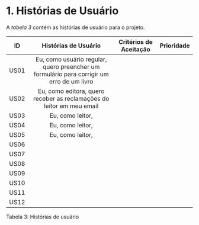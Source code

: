 # 1. Histórias de Usuário

A *tabela 3* contém as histórias de usuário para o projeto.

  ID  |       Histórias de Usuário       | Critérios de Aceitação | Prioridade
 -----|:----------------------------------:|:------------------------:|:-----------:
 US01 |Eu, como usuário regular, quero preencher um formulário para corrigir um erro de um livro||
 US02 |Eu, como editora, quero receber as reclamações do leitor em meu email|                        |
 US03 |Eu, como leitor,                                   |                        |
 US04 |Eu, como leitor,                                  |                        |
 US05 |Eu, como leitor,                                  |                        |
 US06 |                                  |                        |     
 US07 |                                  |                        |
 US08 |                                  |                        |
 US09 |                                  |                        |
 US10 |                                  |                        |
 US11 |                                  |                        |
 US12 |                                  |                        |      

Tabela 3: Histórias de usuário
      
